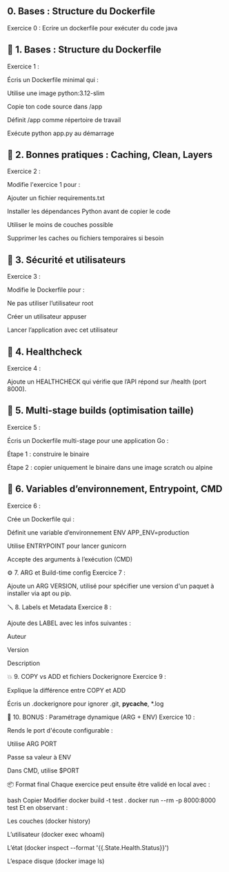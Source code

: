 ## 0. Bases : Structure du Dockerfile
Exercice 0 : 
Ecrire un dockerfile pour exécuter du code java

## 🧱 1. Bases : Structure du Dockerfile
Exercice 1 :

Écris un Dockerfile minimal qui :

Utilise une image python:3.12-slim

Copie ton code source dans /app

Définit /app comme répertoire de travail

Exécute python app.py au démarrage

## 🧹 2. Bonnes pratiques : Caching, Clean, Layers
Exercice 2 :

Modifie l'exercice 1 pour :

Ajouter un fichier requirements.txt

Installer les dépendances Python avant de copier le code

Utiliser le moins de couches possible

Supprimer les caches ou fichiers temporaires si besoin

## 🔐 3. Sécurité et utilisateurs
Exercice 3 :

Modifie le Dockerfile pour :

Ne pas utiliser l’utilisateur root

Créer un utilisateur appuser

Lancer l’application avec cet utilisateur

## 🧪 4. Healthcheck
Exercice 4 :

Ajoute un HEALTHCHECK qui vérifie que l’API répond sur /health (port 8000).

## 🧼 5. Multi-stage builds (optimisation taille)
Exercice 5 :

Écris un Dockerfile multi-stage pour une application Go :

Étape 1 : construire le binaire

Étape 2 : copier uniquement le binaire dans une image scratch ou alpine

## 🐳 6. Variables d’environnement, Entrypoint, CMD
Exercice 6 :

Crée un Dockerfile qui :

Définit une variable d’environnement ENV APP_ENV=production

Utilise ENTRYPOINT pour lancer gunicorn

Accepte des arguments à l’exécution (CMD)

⚙️ 7. ARG et Build-time config
Exercice 7 :

Ajoute un ARG VERSION, utilisé pour spécifier une version d'un paquet à installer via apt ou pip.

🪛 8. Labels et Metadata
Exercice 8 :

Ajoute des LABEL avec les infos suivantes :

Auteur

Version

Description

💥 9. COPY vs ADD et fichiers Dockerignore
Exercice 9 :

Explique la différence entre COPY et ADD

Écris un .dockerignore pour ignorer .git, __pycache__, *.log

🔁 10. BONUS : Paramétrage dynamique (ARG + ENV)
Exercice 10 :

Rends le port d'écoute configurable :

Utilise ARG PORT

Passe sa valeur à ENV

Dans CMD, utilise $PORT

📦 Format final
Chaque exercice peut ensuite être validé en local avec :

bash
Copier
Modifier
docker build -t test .
docker run --rm -p 8000:8000 test
Et en observant :

Les couches (docker history)

L’utilisateur (docker exec whoami)

L’état (docker inspect --format '{{.State.Health.Status}}')

L’espace disque (docker image ls)